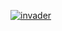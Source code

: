 [![invader](https://user-images.githubusercontent.com/1732074/129450309-45d68a02-8bed-4a81-abf6-fc835675a850.png)](https://cookie-s.github.io/)
